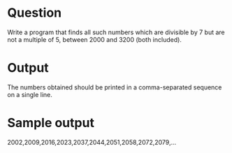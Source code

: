 # Question
 Write a program that finds all such numbers which are divisible by 7 but are not a multiple of 5,
between 2000 and 3200 (both included).
# Output
The numbers obtained should be printed in a comma-separated sequence on a single line.
# Sample output

2002,2009,2016,2023,2037,2044,2051,2058,2072,2079,...
